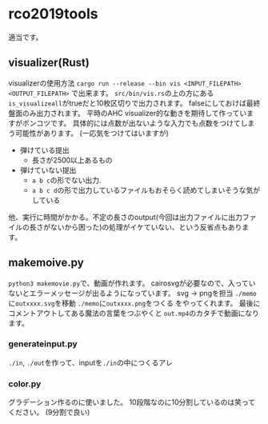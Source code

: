 # rco2019tools

適当です。

## visualizer(Rust)

visualizerの使用方法
`cargo run --release --bin vis <INPUT_FILEPATH> <OUTPUT_FILEPATH>`
で出来ます。
`src/bin/vis.rs`の上の方にある `is_visualizeall`がtrueだと10枚区切りで出力されます。
falseにしておけば最終盤面のみ出力されます。
平時のAHC visualizer的な動きを期待して作っていますがポンコツです。
具体的には点数が出ないような入力でも点数をつけてしまう可能性があります。
(一応気をつけてはいますが)

- 弾けている提出
  - 長さが2500以上あるもの
- 弾けていない提出
  - `a b c`の形でない出力.
  - `a b c d`の形で出力しているファイルもおそらく読めてしまいそうな気がしている

他、実行に時間がかかる。不定の長さのoutput(今回は出力ファイルに出力ファイルの長さがないから困った)の処理がイケていない、という反省点もあります。

## makemoive.py

`python3 makemovie.py`で、動画が作れます。
cairosvgが必要なので、入っていないとエラーメッセージが出るようになっています。
svg -> pngを担当
`./memo`に`outxxxx.svg`を移動
`./memo`に`outxxxx.png`をつくる
をやってくれます。
最後にコメントアウトしてある魔法の言葉をつぶやくと
`out.mp4`のカタチで動画になります。

### generateinput.py

`./in`, `./out`を作って、inputを`./in`の中につくるアレ

### color.py

グラデーション作るのに使いました。
10段階なのに10分割しているのは笑ってください。
(9分割で良い)

